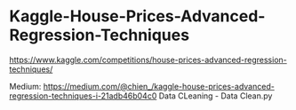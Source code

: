# Kaggle-House-Prices-Advanced-Regression-Techniques
https://www.kaggle.com/competitions/house-prices-advanced-regression-techniques/

Medium: https://medium.com/@chien_/kaggle-house-prices-advanced-regression-techniques-i-21adb46b04c0
Data CLeaning - Data Clean.py
